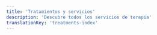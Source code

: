 ```yaml
---
title: 'Tratamientos y servicios'
description: 'Descubre todos los servicios de terapia'
translationKey: 'treatments-index'
---
```

